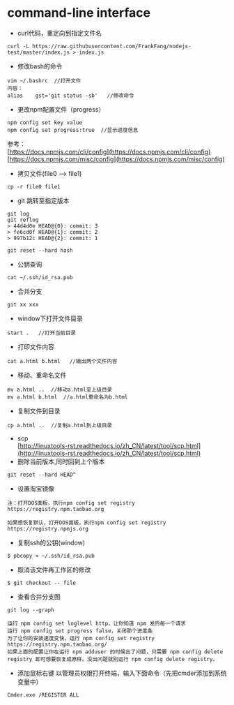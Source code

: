 # command-line interface
+ curl代码，重定向到指定文件名
```
curl -L https://raw.githubusercontent.com/FrankFang/nodejs-test/master/index.js > index.js
```
+ 修改bash的命令
```
vim ~/.bashrc  //打开文件
内容：
alias    gst='git status -sb'   //修改命令
```
+ 更改npm配置文件（progress）
```
npm config set key value
npm config set progress:true  //显示进度信息
```
参考：   
[https://docs.npmjs.com/cli/config](https://docs.npmjs.com/cli/config)   
[https://docs.npmjs.com/misc/config](https://docs.npmjs.com/misc/config)
+ 拷贝文件(file0 --> file1)
```
cp -r file0 file1
```
+ git 跳转至指定版本
```
git log
git reflog
> 44d4d0e HEAD@{0}: commit: 3
> fe6cd0f HEAD@{1}: commit: 2
> 997b12c HEAD@{2}: commit: 1

git reset --hard hash
```
+ 公钥查询
```
cat ~/.ssh/id_rsa.pub
```
+ 合并分支
```
git xx xxx
```
+ window下打开文件目录
```
start .   //打开当前目录
```
+ 打印文件内容
```
cat a.html b.html   //输出两个文件内容
```
+ 移动、重命名文件
```
mv a.html ..  //移动a.html至上级目录
mv a.html b.html  //a.html重命名为b.html
```
+ 复制文件到目录
```
cp a.html ..  //复制a.html到上级目录
```
+ scp     
[http://linuxtools-rst.readthedocs.io/zh_CN/latest/tool/scp.html](http://linuxtools-rst.readthedocs.io/zh_CN/latest/tool/scp.html)
+ 删除当前版本,同时回到上个版本
```
git reset --hard HEAD^
```
+ 设置淘宝镜像
```
注：打开DOS面板，执行npm config set registry https://registry.npm.taobao.org

如果想恢复默认，打开DOS面板，执行npm config set registry https://registry.npmjs.org
```

+ 复制ssh的公钥(window)
```
$ pbcopy < ~/.ssh/id_rsa.pub
```
+ 取消该文件再工作区的修改
```
$ git checkout -- file
```
+ 查看合并分支图
```
git log --graph
```
```
运行 npm config set loglevel http，让你知道 npm 发的每一个请求
运行 npm config set progress false，关闭那个进度条
为了让你的安装速度变快，运行 npm config set registry https://registry.npm.taobao.org/
如果上面的配置让你在运行 npm adduser 的时候出了问题，只需要 npm config delete registry 即可想要恢复成原样。没出问题就别运行 npm config delete registry。
```
+ 添加鼠标右键
以管理员权限打开终端，输入下面命令（先把cmder添加到系统变量中）
```
Cmder.exe /REGISTER ALL
```
